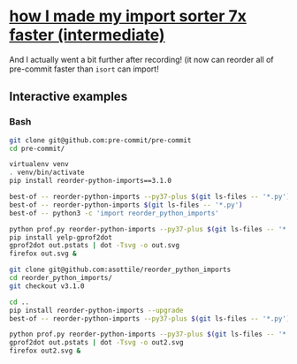 # [how I made my import sorter 7x faster (intermediate)](https://youtu.be/Q3menOSxRC4)

And I actually went a bit further after recording!  (it now can reorder all of pre-commit faster than `isort` can import!

## Interactive examples

### Bash

```bash
git clone git@github.com:pre-commit/pre-commit
cd pre-commit/

virtualenv venv
. venv/bin/activate
pip install reorder-python-imports==3.1.0

best-of -- reorder-python-imports --py37-plus $(git ls-files -- '*.py')
best-of -- reorder-python-imports $(git ls-files -- '*.py')
best-of -- python3 -c 'import reorder_python_imports'

python prof.py reorder-python-imports --py37-plus $(git ls-files -- '*.py')
pip install yelp-gprof2dot
gprof2dot out.pstats | dot -Tsvg -o out.svg
firefox out.svg &

git clone git@github.com:asottile/reorder_python_imports
cd reorder_python_imports/
git checkout v3.1.0

cd ..
pip install reorder-python-imports --upgrade
best-of -- reorder-python-imports --py37-plus $(git ls-files -- '*.py')

python prof.py reorder-python-imports --py37-plus $(git ls-files -- '*.py')
gprof2dot out.pstats | dot -Tsvg -o out2.svg
firefox out2.svg &
```
